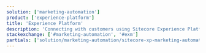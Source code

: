 ```yaml
---
solution: ['marketing-automation']
product: ['experience-platform']
title: 'Experience Platform'
description: 'Connecting with customers using Sitecore Experience Platform marketing automation and email experience manager (EXM)'
stackexchange: ['#marketing-automation', '#exm']
partials: ['solution/marketing-automation/sitecore-xp-marketing-automation']
---
```

